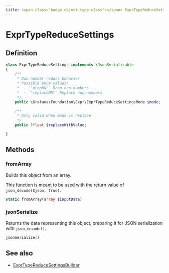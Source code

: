 ```yaml
---
title: <span class="badge object-type-class"></span> ExprTypeReduceSettings
---
```

# <span class="badge object-type-class"></span> ExprTypeReduceSettings

## Definition

```php
class ExprTypeReduceSettings implements \JsonSerializable
{
    /**
     * Non-number reduce behavior
     * Possible enum values:
     *  - `"dropNN"` Drop non-numbers
     *  - `"replaceNN"` Replace non-numbers
     */
    public \Grafana\Foundation\Expr\ExprTypeReduceSettingsMode $mode;

    /**
     * Only valid when mode is replace
     */
    public ?float $replaceWithValue;

}
```
## Methods

### <span class="badge object-method"></span> fromArray

Builds this object from an array.

This function is meant to be used with the return value of `json_decode($json, true)`.

```php
static fromArray(array $inputData)
```

### <span class="badge object-method"></span> jsonSerialize

Returns the data representing this object, preparing it for JSON serialization with `json_encode()`.

```php
jsonSerialize()
```

## See also

 * <span class="badge builder"></span> [ExprTypeReduceSettingsBuilder](./builder-ExprTypeReduceSettingsBuilder.md)
